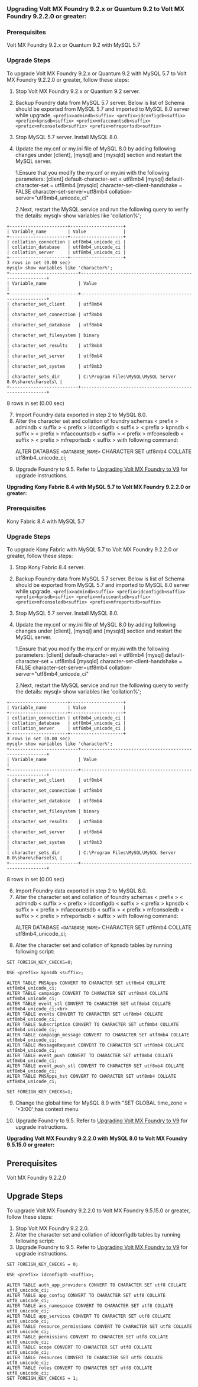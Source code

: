 

### Upgrading Volt MX Foundry 9.2.x or Quantum 9.2 to Volt MX Foundry 9.2.2.0 or greater:
 
### Prerequisites
Volt MX Foundry 9.2.x or Quantum 9.2 with MySQL 5.7
 
### Upgrade Steps
To upgrade Volt MX Foundry 9.2.x or Quantum 9.2 with MySQL 5.7 to Volt MX Foundry 9.2.2.0 or greater, follow these steps:
 
1. Stop Volt MX Foundry 9.2.x or Quantum 9.2 server. 
2. Backup Foundry data from MySQL 5.7 server. Below is list of Schema should be exported from MySQL 5.7 and imported to MySQL 8.0 server while upgrade. `<prefix>admindb<suffix> <prefix>idconfigdb<suffix> <prefix>kpnsdb<suffix> <prefix>mfaccountsdb<suffix> <prefix>mfconsoledb<suffix> <prefix>mfreportsdb<suffix>`
3. Stop MySQL 5.7 server. Install MySQL 8.0.
4. Update the my.cnf or my.ini file of MySQL 8.0 by adding following changes under [client], [mysql] and [mysqld] section and restart the MySQL server.
 
    1.Ensure that you modify the my.cnf or my.ini with the following parameters: 
    [client]
    default-character-set = utf8mb4
    [mysql]
    default-character-set = utf8mb4
    [mysqld]
    character-set-client-handshake = FALSE
    character-set-server=utf8mb4
    collation-server="utf8mb4_unicode_ci"
 
    2.Next, restart the MySQL service and run the following query to verify the details:
    mysql> show variables like 'collation%';

```
+----------------------+--------------------+
| Variable_name        | Value              |
+----------------------+--------------------+
| collation_connection | utf8mb4_unicode_ci |
| collation_database   | utf8mb4_unicode_ci |
| collation_server     | utf8mb4_unicode_ci |
+----------------------+--------------------+
3 rows in set (0.00 sec)
mysql> show variables like 'character%';
+--------------------------+---------------------------------------------------------+
| Variable_name            | Value                                                   |
+--------------------------+---------------------------------------------------------+
| character_set_client     | utf8mb4                                                 |
| character_set_connection | utf8mb4                                                 |
| character_set_database   | utf8mb4                                                 |
| character_set_filesystem | binary                                                  |
| character_set_results    | utf8mb4                                                 |
| character_set_server     | utf8mb4                                                 |
| character_set_system     | utf8mb3                                                 |
| character_sets_dir       | C:\Program Files\MySQL\MySQL Server 8.0\share\charsets\ |
+--------------------------+---------------------------------------------------------+
```

8 rows in set (0.00 sec)

<html>
<body>
<ol start="7">
  <li>Import Foundry data exported in step 2 to MySQL 8.0.</li>
  <li>Alter the character set and collation of foundry schemas < prefix > admindb < suffix > < prefix > idconfigdb < suffix > < prefix > kpnsdb < suffix > < prefix > mfaccountsdb < suffix > < prefix > mfconsoledb < suffix > < prefix > mfreportsdb < suffix > with following command:
 
   ALTER DATABASE `<DATABASE_NAME>` CHARACTER SET utf8mb4 COLLATE utf8mb4_unicode_ci;</li>
   </ol>
   </body>
   </html>

  9. Upgrade Foundry to 9.5. Refer to [Upgrading Volt MX Foundry to V9](https://opensource.hcltechsw.com/volt-mx-docs/95/docs/documentation/Foundry/voltmx_foundry_windows_install_guide/Content/Upgrading_VoltMX_Foundry_SP1.html) for upgrade instructions.

 
<b> Upgrading Kony Fabric 8.4 with MySQL 5.7 to Volt MX Foundry 9.2.2.0 or greater:</b>     
 
### Prerequisites
Kony Fabric 8.4 with MySQL 5.7

### Upgrade Steps
To upgrade Kony Fabric with MySQL 5.7 to Volt MX Foundry 9.2.2.0 or greater, follow these steps:
 
1. Stop Kony Fabric 8.4 server.
2. Backup Foundry data from MySQL 5.7 server. Below is list of Schema should be exported from MySQL 5.7 and imported to MySQL 8.0 server while upgrade. `<prefix>admindb<suffix> <prefix>idconfigdb<suffix> <prefix>kpnsdb<suffix> <prefix>mfaccountsdb<suffix> <prefix>mfconsoledb<suffix> <prefix>mfreportsdb<suffix>`
3. Stop MySQL 5.7 server. Install MySQL 8.0.
4.  Update the my.cnf or my.ini file of MySQL 8.0 by adding following changes under [client], [mysql] and [mysqld] section and restart the MySQL server.
 
    1.Ensure that you modify the my.cnf or my.ini with the following parameters: 
    [client]
    default-character-set = utf8mb4
    [mysql]
    default-character-set = utf8mb4
    [mysqld]
    character-set-client-handshake = FALSE
    character-set-server=utf8mb4
    collation-server="utf8mb4_unicode_ci"
 
    2.Next, restart the MySQL service and run the following query to verify the details:
    mysql> show variables like 'collation%';

```
+----------------------+--------------------+
| Variable_name        | Value              |
+----------------------+--------------------+
| collation_connection | utf8mb4_unicode_ci |
| collation_database   | utf8mb4_unicode_ci |
| collation_server     | utf8mb4_unicode_ci |
+----------------------+--------------------+
3 rows in set (0.00 sec)
mysql> show variables like 'character%';
+--------------------------+---------------------------------------------------------+
| Variable_name            | Value                                                   |
+--------------------------+---------------------------------------------------------+
| character_set_client     | utf8mb4                                                 |
| character_set_connection | utf8mb4                                                 |
| character_set_database   | utf8mb4                                                 |
| character_set_filesystem | binary                                                  |
| character_set_results    | utf8mb4                                                 |
| character_set_server     | utf8mb4                                                 |
| character_set_system     | utf8mb3                                                 |
| character_sets_dir       | C:\Program Files\MySQL\MySQL Server 8.0\share\charsets\ |
+--------------------------+---------------------------------------------------------+
```
8 rows in set (0.00 sec)

<html>
<body>
<ol start="6">
  <li>Import Foundry data exported in step 2 to MySQL 8.0.</li>
  <li>Alter the character set and collation of foundry schemas < prefix > < admindb < suffix > < prefix > idconfigdb < suffix >  < prefix > kpnsdb < suffix > < prefix > mfaccountsdb < suffix > < prefix > mfconsoledb < suffix > < prefix > mfreportsdb < suffix > with following command:
 
   ALTER DATABASE `<DATABASE_NAME>` CHARACTER SET utf8mb4 COLLATE utf8mb4_unicode_ci;</li>
   <li> Alter the character set and collation of kpnsdb tables by running following script:</li>
</ol>
</body>
</html>

```
SET FOREIGN_KEY_CHECKS=0;
 
USE <prefix> kpnsdb <suffix>;
 
ALTER TABLE PNSApps CONVERT TO CHARACTER SET utf8mb4 COLLATE utf8mb4_unicode_ci;
ALTER TABLE campaign CONVERT TO CHARACTER SET utf8mb4 COLLATE utf8mb4_unicode_ci;
ALTER TABLE event_stl CONVERT TO CHARACTER SET utf8mb4 COLLATE utf8mb4_unicode_ci;<br>
ALTER TABLE events CONVERT TO CHARACTER SET utf8mb4 COLLATE utf8mb4_unicode_ci;
ALTER TABLE Subscription CONVERT TO CHARACTER SET utf8mb4 COLLATE utf8mb4_unicode_ci;
ALTER TABLE campaign_message CONVERT TO CHARACTER SET utf8mb4 COLLATE utf8mb4_unicode_ci;
ALTER TABLE MessageRequest CONVERT TO CHARACTER SET utf8mb4 COLLATE utf8mb4_unicode_ci;
ALTER TABLE event_push CONVERT TO CHARACTER SET utf8mb4 COLLATE utf8mb4_unicode_ci;
ALTER TABLE event_push_stl CONVERT TO CHARACTER SET utf8mb4 COLLATE utf8mb4_unicode_ci;
ALTER TABLE PNSApps_hst CONVERT TO CHARACTER SET utf8mb4 COLLATE utf8mb4_unicode_ci;
 
SET FOREIGN_KEY_CHECKS=1;
```
<html>
<body>
<ol start="9">
  <li>Change the global time for MySQL 8.0 with "SET GLOBAL time_zone = '+3:00';has context menu</li>
</ol>
</body>
</html>

10. Upgrade Foundry to 9.5. Refer to [Upgrading Volt MX Foundry to V9](https://opensource.hcltechsw.com/volt-mx-docs/95/docs/documentation/Foundry/voltmx_foundry_windows_install_guide/Content/Upgrading_VoltMX_Foundry_SP1.html) for upgrade instructions.


<b>Upgrading Volt MX Foundry 9.2.2.0 with MySQL 8.0 to Volt MX Foundry 9.5.15.0 or greater:</b>

## Prerequisites
Volt MX Foundry 9.2.2.0

## Upgrade Steps
To upgrade Volt MX Foundry 9.2.2.0 to Volt MX Foundry 9.5.15.0 or greater, follow these steps:
 
1. Stop Volt MX Foundry 9.2.2.0.
2. Alter the character set and collation of idconfigdb tables by running following script:
3. Upgrade Foundry to 9.5. Refer to [Upgrading Volt MX Foundry to V9](https://opensource.hcltechsw.com/volt-mx-docs/95/docs/documentation/Foundry/voltmx_foundry_windows_install_guide/Content/Upgrading_VoltMX_Foundry_SP1.html) for upgrade instructions.

```
SET FOREIGN_KEY_CHECKS = 0;

USE <prefix> idconfigdb <suffix>;

ALTER TABLE auth_app_providers CONVERT TO CHARACTER SET utf8 COLLATE utf8_unicode_ci;
ALTER TABLE app_config CONVERT TO CHARACTER SET utf8 COLLATE utf8_unicode_ci;
ALTER TABLE acs_namespace CONVERT TO CHARACTER SET utf8 COLLATE utf8_unicode_ci;
ALTER TABLE app_services CONVERT TO CHARACTER SET utf8 COLLATE utf8_unicode_ci;
ALTER TABLE resource_permissions CONVERT TO CHARACTER SET utf8 COLLATE utf8_unicode_ci;
ALTER TABLE permissions CONVERT TO CHARACTER SET utf8 COLLATE utf8_unicode_ci;
ALTER TABLE scope CONVERT TO CHARACTER SET utf8 COLLATE utf8_unicode_ci;
ALTER TABLE resources CONVERT TO CHARACTER SET utf8 COLLATE utf8_unicode_ci;
ALTER TABLE roles CONVERT TO CHARACTER SET utf8 COLLATE utf8_unicode_ci;
SET FOREIGN_KEY_CHECKS = 1;
```

